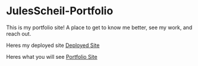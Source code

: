 # JulesScheil-Portfolio
This is my portfolio site! A place to get to know me better, see my work, and reach out.

Heres my deployed site [Deployed Site](/asset/images/screenshot.png)

Heres what you will see [Portfolio Site]()